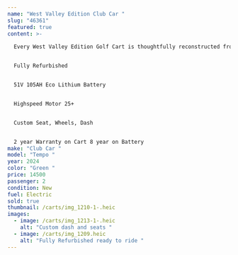 ```yaml
---
name: "West Valley Edition Club Car "
slug: "46361"
featured: true
content: >-
  
  Every West Valley Edition Golf Cart is thoughtfully reconstructed from the foundation up, merging exceptional craftsmanship with cutting-edge features for a ride that's in a class of its own. Boasting striking aesthetics and seamless performance, this edition offers more than a simple trip—it delivers an adventure rich in comfort and elegance. Whether you're navigating the fairways or enjoying a leisurely drive in your community, the West Valley Edition Golf Cart is crafted to turn every journey into an unforgettable experience.


  Fully Refurbished 


  51V 105AH Eco Lithium Battery 


  Highspeed Motor 25+


  Custom Seat, Wheels, Dash 


  2 year Warranty on Cart 8 year on Battery
make: "Club Car "
model: "Tempo "
year: 2024
color: "Green "
price: 14500
passenger: 2
condition: New
fuel: Electric
sold: true
thumbnail: /carts/img_1210-1-.heic
images:
  - image: /carts/img_1213-1-.heic
    alt: "Custom dash and seats "
  - image: /carts/img_1209.heic
    alt: "Fully Refurbished ready to ride "
---
```


